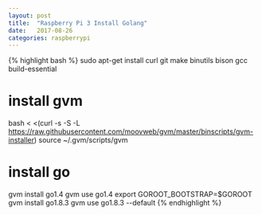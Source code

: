 ```yaml
---
layout: post
title:  "Raspberry Pi 3 Install Golang"
date:   2017-08-26
categories: raspberrypi
---
```


{% highlight bash %}
sudo apt-get install curl git make binutils bison gcc build-essential
# install gvm
bash < <(curl -s -S -L https://raw.githubusercontent.com/moovweb/gvm/master/binscripts/gvm-installer)
source ~/.gvm/scripts/gvm
# install go
gvm install go1.4
gvm use go1.4
export GOROOT_BOOTSTRAP=$GOROOT
gvm install go1.8.3
gvm use go1.8.3 --default
{% endhighlight %}
